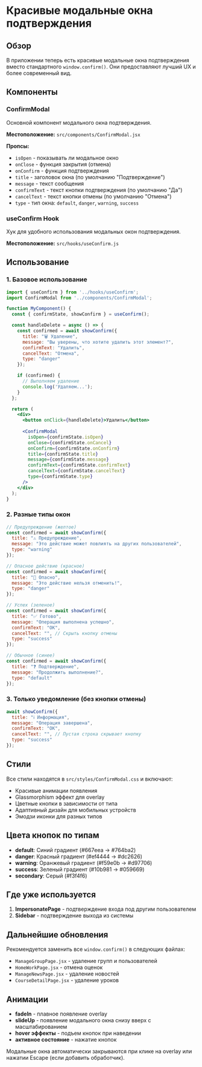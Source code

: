 # Красивые модальные окна подтверждения

## Обзор

В приложении теперь есть красивые модальные окна подтверждения вместо стандартного `window.confirm()`. Они предоставляют лучший UX и более современный вид.

## Компоненты

### ConfirmModal
Основной компонент модального окна подтверждения.

**Местоположение:** `src/components/ConfirmModal.jsx`

**Пропсы:**
- `isOpen` - показывать ли модальное окно
- `onClose` - функция закрытия (отмена)
- `onConfirm` - функция подтверждения
- `title` - заголовок окна (по умолчанию "Подтверждение")
- `message` - текст сообщения
- `confirmText` - текст кнопки подтверждения (по умолчанию "Да")
- `cancelText` - текст кнопки отмены (по умолчанию "Отмена")
- `type` - тип окна: `default`, `danger`, `warning`, `success`

### useConfirm Hook
Хук для удобного использования модальных окон подтверждения.

**Местоположение:** `src/hooks/useConfirm.js`

## Использование

### 1. Базовое использование

```jsx
import { useConfirm } from '../hooks/useConfirm';
import ConfirmModal from '../components/ConfirmModal';

function MyComponent() {
  const { confirmState, showConfirm } = useConfirm();

  const handleDelete = async () => {
    const confirmed = await showConfirm({
      title: "🗑️ Удаление",
      message: "Вы уверены, что хотите удалить этот элемент?",
      confirmText: "Удалить",
      cancelText: "Отмена",
      type: "danger"
    });

    if (confirmed) {
      // Выполняем удаление
      console.log('Удаляем...');
    }
  };

  return (
    <div>
      <button onClick={handleDelete}>Удалить</button>
      
      <ConfirmModal 
        isOpen={confirmState.isOpen}
        onClose={confirmState.onCancel}
        onConfirm={confirmState.onConfirm}
        title={confirmState.title}
        message={confirmState.message}
        confirmText={confirmState.confirmText}
        cancelText={confirmState.cancelText}
        type={confirmState.type}
      />
    </div>
  );
}
```

### 2. Разные типы окон

```jsx
// Предупреждение (желтое)
const confirmed = await showConfirm({
  title: "⚠️ Предупреждение",
  message: "Это действие может повлиять на других пользователей",
  type: "warning"
});

// Опасное действие (красное)
const confirmed = await showConfirm({
  title: "🚨 Опасно",
  message: "Это действие нельзя отменить!",
  type: "danger"
});

// Успех (зеленое)
const confirmed = await showConfirm({
  title: "✅ Готово",
  message: "Операция выполнена успешно",
  confirmText: "OK",
  cancelText: "", // Скрыть кнопку отмены
  type: "success"
});

// Обычное (синее)
const confirmed = await showConfirm({
  title: "❓ Подтверждение",
  message: "Продолжить выполнение?",
  type: "default"
});
```

### 3. Только уведомление (без кнопки отмены)

```jsx
await showConfirm({
  title: "ℹ️ Информация",
  message: "Операция завершена",
  confirmText: "OK",
  cancelText: "", // Пустая строка скрывает кнопку
  type: "success"
});
```

## Стили

Все стили находятся в `src/styles/ConfirmModal.css` и включают:

- Красивые анимации появления
- Glassmorphism эффект для overlay
- Цветные кнопки в зависимости от типа
- Адаптивный дизайн для мобильных устройств
- Эмодзи иконки для разных типов

## Цвета кнопок по типам

- **default**: Синий градиент (#667eea → #764ba2)
- **danger**: Красный градиент (#ef4444 → #dc2626)
- **warning**: Оранжевый градиент (#f59e0b → #d97706)
- **success**: Зеленый градиент (#10b981 → #059669)
- **secondary**: Серый (#f3f4f6)

## Где уже используется

1. **ImpersonatePage** - подтверждение входа под другим пользователем
2. **Sidebar** - подтверждение выхода из системы

## Дальнейшие обновления

Рекомендуется заменить все `window.confirm()` в следующих файлах:

- `ManageGroupPage.jsx` - удаление групп и пользователей
- `HomeWorkPage.jsx` - отмена оценок
- `ManageNewsPage.jsx` - удаление новостей  
- `CourseDetailPage.jsx` - удаление уроков

## Анимации

- **fadeIn** - плавное появление overlay
- **slideUp** - появление модального окна снизу вверх с масштабированием
- **hover эффекты** - подъем кнопок при наведении
- **активное состояние** - нажатие кнопок

Модальные окна автоматически закрываются при клике на overlay или нажатии Escape (если добавить обработчик).
